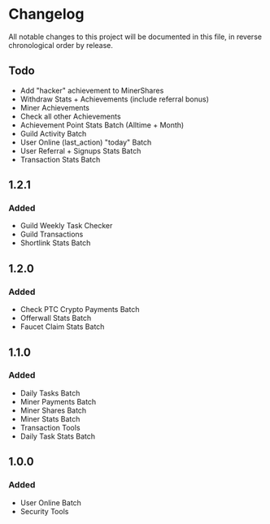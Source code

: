 # Changelog

All notable changes to this project will be documented in this file, in reverse chronological order by release.

## Todo
- Add "hacker" achievement to MinerShares
- Withdraw Stats + Achievements (include referral bonus)
- Miner Achievements
- Check all other Achievements
- Achievement Point Stats Batch (Alltime + Month)
- Guild Activity Batch
- User Online (last_action) "today" Batch
- User Referral + Signups Stats Batch
- Transaction Stats Batch

## 1.2.1

### Added
- Guild Weekly Task Checker
- Guild Transactions
- Shortlink Stats Batch

## 1.2.0

### Added
- Check PTC Crypto Payments Batch
- Offerwall Stats Batch
- Faucet Claim Stats Batch

## 1.1.0

### Added
- Daily Tasks Batch
- Miner Payments Batch
- Miner Shares Batch
- Miner Stats Batch
- Transaction Tools
- Daily Task Stats Batch

## 1.0.0

### Added
- User Online Batch
- Security Tools